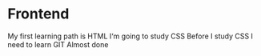 # Frontend
My first learning path is HTML
I‘m going to study CSS
Before I study CSS
I need to learn GIT
Almost done
